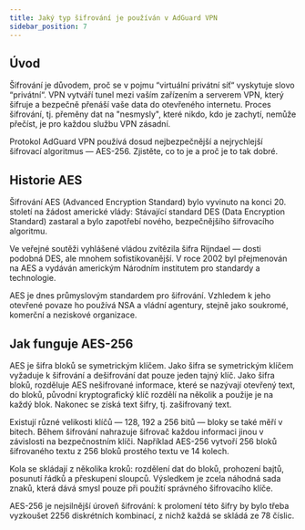```yaml
---
title: Jaký typ šifrování je používán v AdGuard VPN
sidebar_position: 7
---
```


## Úvod

Šifrování je důvodem, proč se v pojmu “virtuální privátní síť“ vyskytuje slovo “privátní“. VPN vytváří tunel mezi vaším zařízením a serverem VPN, který šifruje a bezpečně přenáší vaše data do otevřeného internetu. Proces šifrování, tj. přeměny dat na "nesmysly", které nikdo, kdo je zachytí, nemůže přečíst, je pro každou službu VPN zásadní.

Protokol AdGuard VPN používá dosud nejbezpečnější a nejrychlejší šifrovací algoritmus — AES-256. Zjistěte, co to je a proč je to tak dobré.

## Historie AES

Šifrování AES (Advanced Encryption Standard) bylo vyvinuto na konci 20. století na žádost americké vlády: Stávající standard DES (Data Encryption Standard) zastaral a bylo zapotřebí nového, bezpečnějšího šifrovacího algoritmu.

Ve veřejné soutěži vyhlášené vládou zvítězila šifra Rijndael — dosti podobná DES, ale mnohem sofistikovanější. V roce 2002 byl přejmenován na AES a vydáván americkým Národním institutem pro standardy a technologie.

AES je dnes průmyslovým standardem pro šifrování. Vzhledem k jeho otevřené povaze ho používá NSA a vládní agentury, stejně jako soukromé, komerční a neziskové organizace.

## Jak funguje AES-256

AES je šifra bloků se symetrickým klíčem. Jako šifra se symetrickým klíčem vyžaduje k šifrování a dešifrování dat pouze jeden tajný klíč. Jako šifra bloků, rozděluje AES nešifrované informace, které se nazývají otevřený text, do bloků, původní kryptografický klíč rozdělí na několik a použije je na každý blok. Nakonec se získá text šifry, tj. zašifrovaný text.

Existují různé velikosti klíčů — 128, 192 a 256 bitů — bloky se také měří v bitech. Během šifrování nahrazuje šifrovač každou informaci jinou v závislosti na bezpečnostním klíči. Například AES-256 vytvoří 256 bloků šifrovaného textu z 256 bloků prostého textu ve 14 kolech.

Kola se skládají z několika kroků: rozdělení dat do bloků, prohození bajtů, posunutí řádků a přeskupení sloupců. Výsledkem je zcela náhodná sada znaků, která dává smysl pouze při použití správného šifrovacího klíče.

AES-256 je nejsilnější úroveň šifrování: k prolomení této šifry by bylo třeba vyzkoušet 2256 diskrétních kombinací, z nichž každá se skládá ze 78 číslic.
